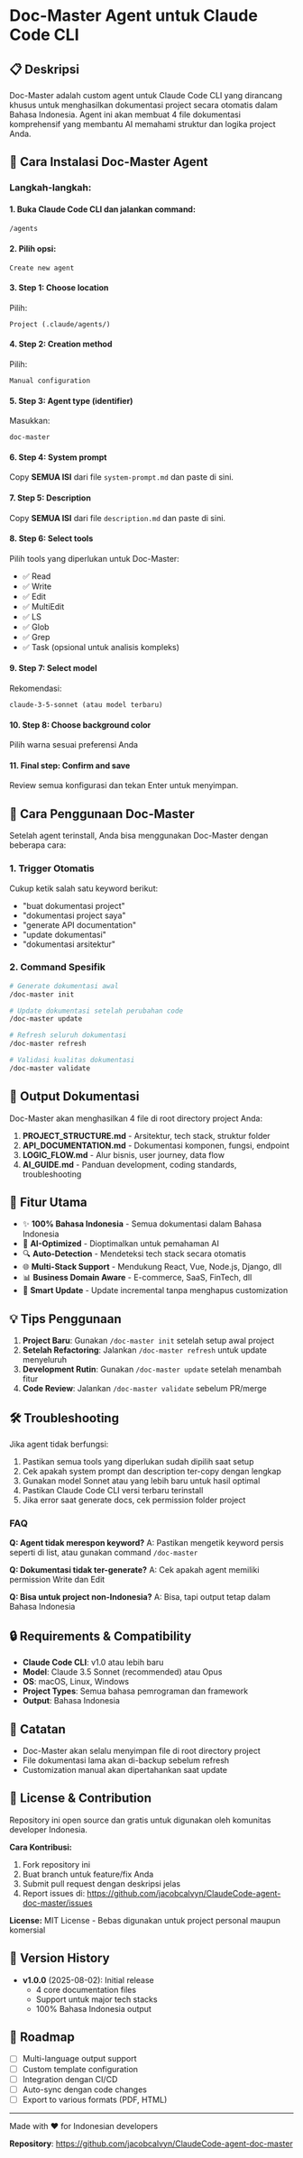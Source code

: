 # Doc-Master Agent untuk Claude Code CLI

## 📋 Deskripsi
Doc-Master adalah custom agent untuk Claude Code CLI yang dirancang khusus untuk menghasilkan dokumentasi project secara otomatis dalam Bahasa Indonesia. Agent ini akan membuat 4 file dokumentasi komprehensif yang membantu AI memahami struktur dan logika project Anda.

## 🚀 Cara Instalasi Doc-Master Agent

### Langkah-langkah:

#### 1. Buka Claude Code CLI dan jalankan command:
```bash
/agents
```

#### 2. Pilih opsi:
```
Create new agent
```

#### 3. Step 1: Choose location
Pilih:
```
Project (.claude/agents/)
```

#### 4. Step 2: Creation method
Pilih:
```
Manual configuration
```

#### 5. Step 3: Agent type (identifier)
Masukkan:
```
doc-master
```

#### 6. Step 4: System prompt
Copy **SEMUA ISI** dari file `system-prompt.md` dan paste di sini.

#### 7. Step 5: Description
Copy **SEMUA ISI** dari file `description.md` dan paste di sini.

#### 8. Step 6: Select tools
Pilih tools yang diperlukan untuk Doc-Master:
- ✅ Read
- ✅ Write
- ✅ Edit
- ✅ MultiEdit
- ✅ LS
- ✅ Glob
- ✅ Grep
- ✅ Task (opsional untuk analisis kompleks)

#### 9. Step 7: Select model
Rekomendasi:
```
claude-3-5-sonnet (atau model terbaru)
```

#### 10. Step 8: Choose background color
Pilih warna sesuai preferensi Anda

#### 11. Final step: Confirm and save
Review semua konfigurasi dan tekan Enter untuk menyimpan.

## 📖 Cara Penggunaan Doc-Master

Setelah agent terinstall, Anda bisa menggunakan Doc-Master dengan beberapa cara:

### 1. Trigger Otomatis
Cukup ketik salah satu keyword berikut:
- "buat dokumentasi project"
- "dokumentasi project saya"
- "generate API documentation"
- "update dokumentasi"
- "dokumentasi arsitektur"

### 2. Command Spesifik
```bash
# Generate dokumentasi awal
/doc-master init

# Update dokumentasi setelah perubahan code
/doc-master update

# Refresh seluruh dokumentasi
/doc-master refresh

# Validasi kualitas dokumentasi
/doc-master validate
```

## 📁 Output Dokumentasi

Doc-Master akan menghasilkan 4 file di root directory project Anda:

1. **PROJECT_STRUCTURE.md** - Arsitektur, tech stack, struktur folder
2. **API_DOCUMENTATION.md** - Dokumentasi komponen, fungsi, endpoint
3. **LOGIC_FLOW.md** - Alur bisnis, user journey, data flow
4. **AI_GUIDE.md** - Panduan development, coding standards, troubleshooting

## 🎯 Fitur Utama

- ✨ **100% Bahasa Indonesia** - Semua dokumentasi dalam Bahasa Indonesia
- 🤖 **AI-Optimized** - Dioptimalkan untuk pemahaman AI
- 🔍 **Auto-Detection** - Mendeteksi tech stack secara otomatis
- 🌐 **Multi-Stack Support** - Mendukung React, Vue, Node.js, Django, dll
- 📊 **Business Domain Aware** - E-commerce, SaaS, FinTech, dll
- 🔄 **Smart Update** - Update incremental tanpa menghapus customization

## 💡 Tips Penggunaan

1. **Project Baru**: Gunakan `/doc-master init` setelah setup awal project
2. **Setelah Refactoring**: Jalankan `/doc-master refresh` untuk update menyeluruh
3. **Development Rutin**: Gunakan `/doc-master update` setelah menambah fitur
4. **Code Review**: Jalankan `/doc-master validate` sebelum PR/merge

## 🛠️ Troubleshooting

Jika agent tidak berfungsi:
1. Pastikan semua tools yang diperlukan sudah dipilih saat setup
2. Cek apakah system prompt dan description ter-copy dengan lengkap
3. Gunakan model Sonnet atau yang lebih baru untuk hasil optimal
4. Pastikan Claude Code CLI versi terbaru terinstall
5. Jika error saat generate docs, cek permission folder project

### FAQ
**Q: Agent tidak merespon keyword?**
A: Pastikan mengetik keyword persis seperti di list, atau gunakan command `/doc-master`

**Q: Dokumentasi tidak ter-generate?**
A: Cek apakah agent memiliki permission Write dan Edit

**Q: Bisa untuk project non-Indonesia?**
A: Bisa, tapi output tetap dalam Bahasa Indonesia

## 🔒 Requirements & Compatibility

- **Claude Code CLI**: v1.0 atau lebih baru
- **Model**: Claude 3.5 Sonnet (recommended) atau Opus
- **OS**: macOS, Linux, Windows
- **Project Types**: Semua bahasa pemrograman dan framework
- **Output**: Bahasa Indonesia

## 📝 Catatan

- Doc-Master akan selalu menyimpan file di root directory project
- File dokumentasi lama akan di-backup sebelum refresh
- Customization manual akan dipertahankan saat update

## 📄 License & Contribution

Repository ini open source dan gratis untuk digunakan oleh komunitas developer Indonesia.

**Cara Kontribusi:**
1. Fork repository ini
2. Buat branch untuk feature/fix Anda
3. Submit pull request dengan deskripsi jelas
4. Report issues di: https://github.com/jacobcalvyn/ClaudeCode-agent-doc-master/issues

**License:** MIT License - Bebas digunakan untuk project personal maupun komersial

## 🔄 Version History

- **v1.0.0** (2025-08-02): Initial release
  - 4 core documentation files
  - Support untuk major tech stacks
  - 100% Bahasa Indonesia output

## 🚀 Roadmap

- [ ] Multi-language output support
- [ ] Custom template configuration
- [ ] Integration dengan CI/CD
- [ ] Auto-sync dengan code changes
- [ ] Export to various formats (PDF, HTML)

---

Made with ❤️ for Indonesian developers

**Repository**: https://github.com/jacobcalvyn/ClaudeCode-agent-doc-master